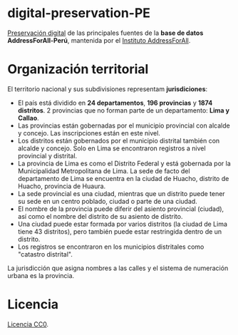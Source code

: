 # digital-preservation-PE
[Preservación digital](https://en.wikipedia.org/wiki/Digital_preservation) de las principales fuentes de la **base de datos AddressForAll-Perú**, mantenida por el [Instituto AddressForAll](http://addressforall.org/).

# Organización territorial
El territorio nacional y sus subdivisiones representam **jurisdiciones**:

- El país está dividido en **24 departamentos**, **196 provincias** y **1874 distritos**. 2 provincias que no forman parte de un departamento: **Lima y Callao**.
- Las provincias están gobernadas por el municipio provincial con alcalde y concejo. Las inscripciones están en este nivel.
- Los distritos están gobernados por el municipio distrital también con alcalde y concejo. Solo en Lima se encontraron registros a nivel provincial y distrital.
- La provincia de Lima es como el Distrito Federal y está gobernada por la Municipalidad Metropolitana de Lima. La sede de facto del departamento de Lima se encuentra en la ciudad de Huacho, distrito de Huacho, provincia de Huaura.
- La sede provincial es una ciudad, mientras que un distrito puede tener su sede en un centro poblado, ciudad o parte de una ciudad.
- El nombre de la provincia puede diferir del asiento provincial (ciudad), así como el nombre del distrito de su asiento de distrito.
- Una ciudad puede estar formada por varios distritos (la ciudad de Lima tiene 43 distritos), pero también puede estar restringida dentro de un distrito.
- Los registros se encontraron en los municipios distritales como "catastro distrital".

La jurisdicción que asigna nombres a las calles y el sistema de numeración urbana es la provincia.


# Licencia
[Licencia CC0](https://creativecommons.org/publicdomain/zero/1.0/deed.es).

